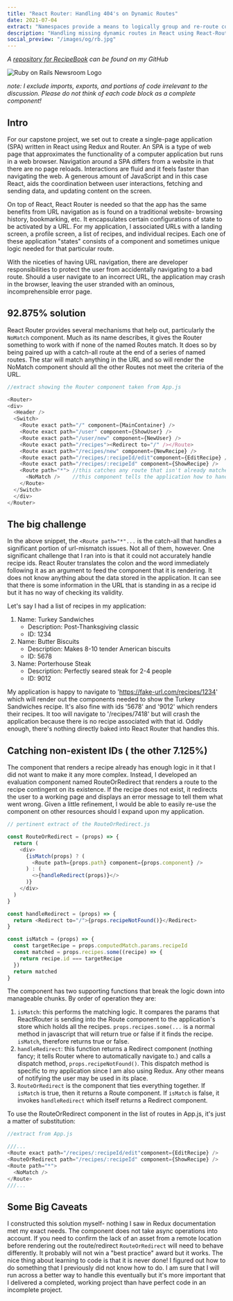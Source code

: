 ```yaml
---
title: "React Router: Handling 404's on Dynamic Routes"
date: 2021-07-04
extract: "Namespaces provide a means to logically group and re-route controllers within a Rails app. Setting up a namespace consists of defining the namespace and then..."
description: "Handling missing dynamic routes in React using React-Router"
social_preview: "/images/og/rb.jpg"
---
```

*A [repository for RecipeBook](https://github.com/royemosby/RecipeBook) can be found on my GitHub*

<img src="/images/og/rb.jpg" alt="Ruby on Rails Newsroom Logo" alt="screenshot of my app, RecipeBook">

*note: I exclude imports, exports, and portions of code irrelevant to the discussion. Please do not think of each code block as a complete component!*

## Intro

For our capstone project, we set out to create a single-page application (SPA) written in React using Redux and Router. An SPA is a type of web page that approximates the functionality of a computer application but runs in a web browser. Navigation around a SPA differs from a website in that there are no page reloads. Interactions are fluid and it feels faster than navigating the web. A generous amount of JavaScript and in this case React, aids the coordination between user interactions, fetching and sending data, and updating content on the screen.

On top of React, React Router is needed so that the app has the same benefits from URL navigation as is found on a traditional website- browsing history, bookmarking, etc. It encapsulates certain configurations of state to be activated by a URL. For my application, I associated URLs with a landing screen, a profile screen, a list of recipes, and individual recipes. Each one of these application "states" consists of a component and sometimes unique logic needed for that particular route.

With the niceties of having URL navigation, there are developer responsibilities to protect the user from accidentally navigating to a bad route. Should a user navigate to an incorrect URL, the application may crash in the browser, leaving the user stranded with an ominous, incomprehensible error page.

## 92.875% solution

React Router provides several mechanisms that help out, particularly the `NoMatch` component. Much as its name describes, it gives the Router something to work with if none of the named Routes match. It does so by being paired up with a catch-all route at the end of a series of named routes. The star will match anything in the URL and so will render the NoMatch component should all the other Routes not meet the criteria of the URL.

```javascript
//extract showing the Router component taken from App.js 

<Router>
<div>
  <Header />
  <Switch>
    <Route exact path="/" component={MainContainer} />
    <Route exact path="/user" component={ShowUser} />
    <Route exact path="/user/new" component={NewUser} />
    <Route exact path="/recipes"><Redirect to="/" /></Route>
    <Route exact path="/recipes/new" component={NewRecipe} />
    <Route exact path="/recipes/:recipeId/edit"component={EditRecipe} />
    <Route exact path="/recipes/:recipeId" component={ShowRecipe} />
    <Route path="*"> //this catches any route that isn't already matched above
      <NoMatch />    //this component tells the application how to handle it
    </Route>
  </Switch>
  </div>
</Router>
```

## The big challenge

In the above snippet, the `<Route path="*"...` is the catch-all that handles a significant portion of url-mismatch issues. Not all of them, however. One significant challenge that I ran into is that it could not accurately handle recipe ids. React Router translates the colon and the word immediately following it as an argument to feed the component that it is rendering. It does not know anything about the data stored in the application. It can see that there is some information in the URL that is standing in as a recipe id but it has no way of checking its validity.

Let's say I had a list of recipes in my application:

1. Name: Turkey Sandwiches
   - Description: Post-Thanksgiving classic
   - ID: 1234
2. Name: Butter Biscuits
   - Description: Makes 8-10 tender American biscuits
   - ID: 5678
3. Name: Porterhouse Steak
   - Description: Perfectly seared steak for 2-4 people
   - ID: 9012

My application is happy to navigate to 'https://fake-url.com/recipes/1234' which will render out the components needed to show the Turkey Sandwiches recipe. It's also fine with ids '5678' and '9012' which renders their recipes. It too will navigate to '/recipes/7418' but will crash the application because there is no recipe associated with that id. Oddly enough, there's nothing directly baked into React Router that handles this.

## Catching non-existent IDs ( the other 7.125%)

The component that renders a recipe already has enough logic in it that I did not want to make it any more complex. Instead, I developed an evaluation component named RouteOrRedirect that renders a route to the recipe contingent on its existence. If the recipe does not exist, it redirects the user to a working page and displays an error message to tell them what went wrong. Given a little refinement, I would be able to easily re-use the component on other resources should I expand upon my application.

```javascript
// pertinent extract of the RouteOrRedirect.js

const RouteOrRedirect = (props) => {
  return (
    <div>
      {isMatch(props) ? (
        <Route path={props.path} component={props.component} />
      ) : (
        <>{handleRedirect(props)}</>
      )}
    </div>
  )
}

const handleRedirect = (props) => {
  return <Redirect to="/">{props.recipeNotFound()}</Redirect>
}

const isMatch = (props) => {
  const targetRecipe = props.computedMatch.params.recipeId
  const matched = props.recipes.some((recipe) => {
    return recipe.id === targetRecipe
  })
  return matched
}

```

The component has two supporting functions that break the logic down into manageable chunks. By order of operation they are:

1. `isMatch`: this performs the matching logic. It compares the params that ReactRouter is sending into the Route component to the application's store which holds all the recipes. `props.recipes.some(...` is a normal method in javascript that will return true or false if it finds the recipe. `isMatch`, therefore returns true or false.
2. `handleRedirect`: this function returns a Redirect component (nothing fancy; it tells Router where to automatically navigate to.) and calls a dispatch method, `props.recipeNotFound()`. This dispatch method is specific to my application since I am also using Redux. Any other means of notifying the user may be used in its place.
3. `RouteOrRedirect` is the component that ties everything together. If `isMatch` is true, then it returns a Route component. If `isMatch` is false, it invokes `handleRedirect` which itself returns a Redirect component.

To use the RouteOrRedirect component in the list of routes in App.js, it's just a matter of substitution:

```javascript
//extract from App.js 

///...
<Route exact path="/recipes/:recipeId/edit"component={EditRecipe} />
<RouteOrRedirect path="/recipes/:recipeId" component={ShowRecipe} />
<Route path="*">
  <NoMatch />
</Route>
///...
```

## Some Big Caveats

I constructed this solution myself- nothing I saw in Redux documentation met my exact needs. The component does not take async operations into account. If you need to confirm the lack of an asset from a remote location before rendering out the route/redirect `RouteOrRedirect` will need to behave differently. It probably will not win a "best practice" award but it works. The nice thing about learning to code is that it is never done! I figured out how to do something that I previously did not know how to do. I am sure that I will run across a better way to handle this eventually but it's more important that I delivered a completed, working project than have perfect code in an incomplete project.
